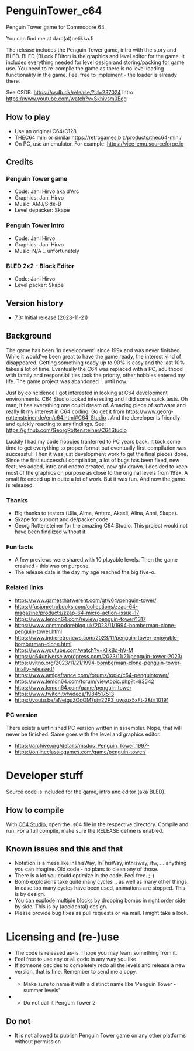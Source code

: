 # PenguinTower_c64
Penguin Tower game for Commodore 64.

You can find me at darc(at)netikka.fi

The release includes the Penguin Tower game, intro with the story and BLED. BLED (BLock EDitor) is the graphics and level editor for the game. It includes everything needed for level design and storing/packing for game use. You need to re-compile the game as there is no level loading functionality in the game. Feel free to implement - the loader is already there. 

See CSDB: https://csdb.dk/release/?id=237024
Intro: https://www.youtube.com/watch?v=Skhivsm0Eeg

## How to play
- Use an original C64/C128
- THEC64 mini or similar https://retrogames.biz/products/thec64-mini/
- On PC, use an emulator. For example: https://vice-emu.sourceforge.io

## Credits
### Penguin Tower game
- Code: Jani Hirvo aka d'Arc
- Graphics: Jani Hirvo
- Music: AMJ/Side-B
- Level depacker: Skape
### Penguin Tower intro
- Code: Jani Hirvo
- Graphics: Jani Hirvo
- Music: N/A .. unfortunately
### BLED 2x2 - Block Editor 
- Code: Jani Hirvo
- Level packer: Skape
## Version history
- 7.3: Initial release (2023-11-21)
## Background
The game has been 'in development' since 199x and was never finished. While it would've been great to have the game ready, the interest kind of disappeared. Getting something ready up to 90% is easy and the last 10% takes a lot of time. Eventually the C64 was replaced with a PC, adulthood with family and responsibilities took the priority, other hobbies entered my life. The game project was abandoned .. until now. 

Just by coincidence I got interested in looking at C64 development environments. C64 Studio looked interesting and I did some quick tests. Oh man, it has everything one could dream of. Amazing piece of software and really lit my interest in C64 coding. Go get it from https://www.georg-rottensteiner.de/en/c64.html#C64_Studio . And the developer is friendly and quickly reacting to any findings. See: https://github.com/GeorgRottensteiner/C64Studio

Luckily I had my code floppies tranferred to PC years back. It took some time to get everything to proper format but eventually first compilation was successful! Then it was just development work to get the final pieces done. Since the first successful compilation, a lot of bugs has been fixed, new features added, intro and endtro created, new gfx drawn. I decided to keep most of the graphics on purpose as close to the original levels from 199x. A small fix ended up in quite a lot of work. But it was fun. And now the game is released. 

### Thanks 
- Big thanks to testers (Ulla, Alma, Antero, Akseli, Alina, Anni, Skape).
- Skape for support and de/packer code
- Georg Rottensteiner for the amazing C64 Studio. This project would not have been finalized without it.

### Fun facts
- A few previews were shared with 10 playable levels. Then the game crashed - this was on purpose.
- The release date is the day my age reached the big five-o.

### Related links
- https://www.gamesthatwerent.com/gtw64/penguin-tower/
- https://fusionretrobooks.com/collections/zzap-64-magazine/products/zzap-64-micro-action-issue-17
- https://www.lemon64.com/review/penguin-tower/1317
- https://www.commodoreblog.uk/2023/11/1994-bomberman-clone-penguin-tower.html
- https://www.indieretronews.com/2023/11/penguin-tower-enjoyable-bomberman-clone.html
- https://www.youtube.com/watch?v=KlikBd-hV-M
- https://c64universe.wordpress.com/2023/11/21/penguin-tower-2023/
- https://vitno.org/2023/11/21/1994-bomberman-clone-penguin-tower-finally-released/
- https://www.amigafrance.com/forums/topic/c64-penguintower/
- https://www.lemon64.com/forum/viewtopic.php?t=83542
- https://www.lemon64.com/game/penguin-tower
- https://www.twitch.tv/videos/1984517513
- https://youtu.be/aNetguZOoOM?si=22P3_uwsux5xFt-2&t=10191

### PC version
There exists a unfinished PC version written in assembler. Nope, that will never be finished. Same goes with the level and graphics editor. 
- https://archive.org/details/msdos_Penguin_Tower_1997- 
- https://onlineclassicgames.com/game/penguin-tower/

# Developer stuff
Source code is included for the game, intro and editor (aka BLED). 
## How to compile
With [C64 Studio](https://www.georg-rottensteiner.de/en/c64.html#C64_Studio), open the .s64 file in the respective directory. Compile and run. For a full compile, make sure the RELEASE define is enabled.
## Known issues and this and that
- Notation is a mess like inThisWay, InThisWay, inthisway, itw, ... anything you can imagine. Old code - no plans to clean any of those.
- There is a lot you could optimize in the code. Feel free. ;-)
- Bomb explosions take quite many cycles .. as well as many other things. In case too many cycles have been used, animations are stopped. This is by design.
- You can explode multiple blocks by dropping bombs in right order side by side. This is by (accidental) design.
- Please provide bug fixes as pull requests or via mail. I might take a look.

# Licensing and (re-)use
- The code is released as-is. I hope you may learn something from it.
- Feel free to use any or all code in any way you like.
- If someone decides to completely redo all the levels and release a new version, that is fine. Remember to send me a copy.
- - Make sure to name it with a distinct name like 'Penguin Tower - summer levels'
- - Do not call it Penguin Tower 2
## Do not
- It is not allowed to publish Penguin Tower game on any other platforms without permission
